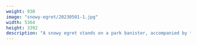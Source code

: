 ```yaml
---
weight: 930
image: "snowy-egret/20230501-1.jpg"
width: 5364
height: 3392
description: "A snowy egret stands on a park banister, accompanied by two laughing gulls<br/>f/7.1, 1/500, 300.0 mm, iso400"
---
```


